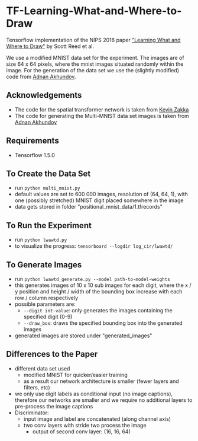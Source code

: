 # TF-Learning-What-and-Where-to-Draw
Tensorflow implementation of the NIPS 2016 paper ["Learning What and Where to Draw"](http://papers.nips.cc/paper/6111-learning-what-and-where-to-draw) by Scott Reed et al.

We use a modified MNIST data set for the experiment. The images are of size 64 x 64 pixels, where the mnist images situated randomly within the image. For the generation of the data set we use the (slightly modified) code from [Adnan Akhundov](https://github.com/aakhundov/tf-attend-infer-repeat).

## Acknowledgements
* The code for the spatial transformer network is taken from [Kevin Zakka](https://github.com/kevinzakka/spatial-transformer-network)
* The code for generating the Multi-MNIST data set images is taken from [Adnan Akhundov](https://github.com/aakhundov/tf-attend-infer-repeat)

## Requirements
* Tensorflow 1.5.0

## To Create the Data Set
* run `python multi_mnist.py`
* default values are set to 600 000 images, resolution of (64, 64, 1), with one (possibly stretched) MNIST digit placed somewhere in the image
* data gets stored in folder "positional_mnist_data/1.tfrecords"

## To Run the Experiment
* run `python lwawtd.py`
* to visualize the progress: `tensorboard --logdir log_cir/lwawtd/`

## To Generate Images
* run `python lwawtd_generate.py --model path-to-model-weights`
* this generates images of 10 x 10 sub images for each digit, where the x / y position and height / width of the bounding box increase with each row / column respectively
* possible parameters are:
    * `--digit int-value`: only generates the images containing the specified digit (0-9)
    * `--draw_box`: draws the specified bounding box into the generated images
* generated images are stored under "generated_images"

## Differences to the Paper
* different data set used 
    * modified MNIST for quicker/easier training
    * as a result our network architecture is smaller (fewer layers and filters, etc)
* we only use digit labels as conditional input (no image captions), therefore our networks are smaller and we require no additional layers to pre-process the image captions
* Discriminator:
    * input image and label are concatenated (along channel axis)
    * two conv layers with stride two process the image 
        * output of second conv layer: (16, 16, 64)
